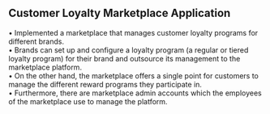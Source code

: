 ## Customer Loyalty Marketplace Application

• Implemented a marketplace that manages customer loyalty programs for different brands. <br>
• Brands can set up and configure a loyalty program (a regular or tiered loyalty program) for their brand and outsource its management to the marketplace platform. <br>
• On the other hand, the marketplace offers a single point for customers to manage the different reward programs they participate in. <br>
• Furthermore, there are marketplace admin accounts which the employees of the marketplace use to manage the platform. <br>

